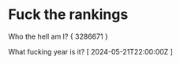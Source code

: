 # Fuck the rankings

Who the hell am I?
{ 3286671 }

What fucking year is it?
[ 2024-05-21T22:00:00Z ]
